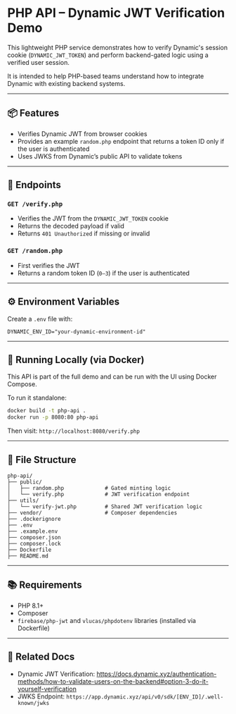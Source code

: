 # PHP API – Dynamic JWT Verification Demo

This lightweight PHP service demonstrates how to verify Dynamic's session cookie (`DYNAMIC_JWT_TOKEN`) and perform backend-gated logic using a verified user session.

It is intended to help PHP-based teams understand how to integrate Dynamic with existing backend systems.

---

## 📦 Features

- Verifies Dynamic JWT from browser cookies
- Provides an example `random.php` endpoint that returns a token ID only if the user is authenticated
- Uses JWKS from Dynamic’s public API to validate tokens

---

## 🧪 Endpoints

### `GET /verify.php`

- Verifies the JWT from the `DYNAMIC_JWT_TOKEN` cookie
- Returns the decoded payload if valid
- Returns `401 Unauthorized` if missing or invalid

### `GET /random.php`

- First verifies the JWT
- Returns a random token ID (`0–3`) if the user is authenticated

---

## ⚙️ Environment Variables

Create a `.env` file with:

```env
DYNAMIC_ENV_ID="your-dynamic-environment-id"
```

---

## 🚀 Running Locally (via Docker)

This API is part of the full demo and can be run with the UI using Docker Compose.

To run it standalone:

```bash
docker build -t php-api .
docker run -p 8080:80 php-api
```

Then visit: `http://localhost:8080/verify.php`

---

## 📁 File Structure

```
php-api/
├── public/
│   ├── random.php             # Gated minting logic
│   └── verify.php             # JWT verification endpoint
├── utils/
│   └── verify-jwt.php         # Shared JWT verification logic
├── vendor/                    # Composer dependencies
├── .dockerignore
├── .env
├── .example.env
├── composer.json
├── composer.lock
├── Dockerfile
├── README.md
```

---

## 📚 Requirements

- PHP 8.1+
- Composer
- `firebase/php-jwt` and `vlucas/phpdotenv` libraries (installed via Dockerfile)

---

## 🤝 Related Docs

- Dynamic JWT Verification: https://docs.dynamic.xyz/authentication-methods/how-to-validate-users-on-the-backend#option-3-do-it-yourself-verification
- JWKS Endpoint: `https://app.dynamic.xyz/api/v0/sdk/[ENV_ID]/.well-known/jwks`
